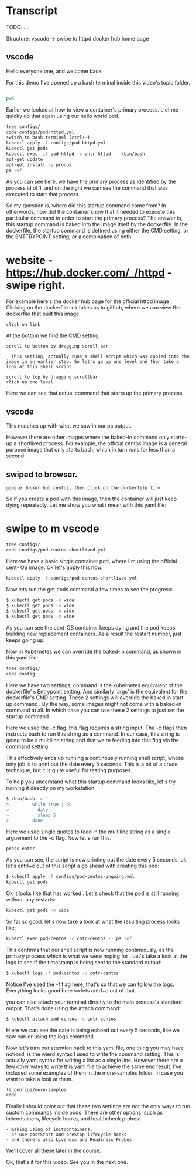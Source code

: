 # Transcript

TODO: ....

Structure:
vscode
-> swipe to httpd docker hub home page


## vscode

Hello everyone one, and welcome back.

For this demo I've opened up a bash terminal inside this video's topic folder. 

```bash

pwd
```


Earlier we looked at how to view a container's primary process. L et me quicky do that again using our hello world pod. 


```bash
tree configs/
code configs/pod-httpd.yml
switch to bash terminal (ctrl+~) 
kubectl apply -f configs/pod-httpd.yml
kubectl get pods
kubectl exec -it pod-httpd -c cntr-httpd -- /bin/bash
apt-get update
apt-get install -y procps
ps -ef
```

As you can see here, we have the primary process as identified by the process id of 1. and on the right we can see the command that was executed to start that process. 


So my question is, where did this startup command come from? In otherwords, how did the container know that it needed to execute this particular command in order to start the primary process? The answer is,                 this startup command is baked into the image itself by the dockerfile. In the dockerfile, the startup command is defined using either the CMD setting, or the ENTTRYPOINT setting, or a combination of both. 


# website - https://hub.docker.com/_/httpd - swipe right. 

For example here's the docker hub page for the official httpd image               . Clicking on the dockerfile link takes us to github, where we can view the dockerfile that built this image.

```web-tasks
click on link
```


At the bottom we find the CMD setting.


```web-tasks
scroll to bottom by dragging scroll bar
```


      This setting, actually runs a shell script which was copied into the image in an earlier step. So let's go up one level and then take a look at this shell script.


```web-tasks
scroll to top by dragging scrollbar
click up one level
```

Here we can see that actual command that starts up the primary process. 

## vscode

This matches up with what we saw in our ps output. 



However there are other images where the baked-in command only starts-up a shortlived process. For example, the official centos image is a general purpose image that only starts bash, which in turn runs for less than a second. 


## swiped to browser.

```web
google docker hub centos, then click on the dockerfile link
```


So if you create a pod with this image, then the container will just keep dying repeatedly. Let me show you what i mean with this yaml file:

# swipe to       m vscode

```bash
tree configs/
code configs/pod-centos-shortlived.yml 
```

Here we have a basic single container pod, where I'm  using  the official cent-      OS image. 
Ok let's apply this now. 


```bash
kubectl apply -f configs/pod-centos-shortlived.yml
```

Now lets run the get pods command a few times to see the progress:

```bash
$ kubectl get pods -o wide
$ kubectl get pods -o wide
$ kubectl get pods -o wide
$ kubectl get pods -o wide
```

As you can see   the cent-OS container keeps dying and the pod keeps building new replacement containers. As a result the restart number,  just keeps going up.

Now in Kubernetes we can override the baked-in command, as shown in this yaml file:


```bash
tree configs/
code config
```

Here we have two settings, command is the kubernetes equivalent of the dockerfile'  s Entrypoint setting. And similarly 'args' is the equivalent for the dockerfile's CMD setting. These 2 settings will override the baked in start-up command        . By the way, some images might not come with a baked-in command at all. In which case you can use these 2 settings to just set the startup command.

Here we used the -c flag. this flag requires a string input. The -c flags then instructs bash to run this string as a command. In our case, this string is going to be a multiline string and that we're feeding into this    flag via the command setting.


This effectively ends up running a continously running shell script, whose only job is to print out the date every 5 seconds. This is a bit of a crude technique, but it is quite useful for testing purposes. 

To help you understand what this startup command looks like, let's try running it directly on my workstation. 



```bash - do some copy and paste. 
$ /bin/bash -c '
>         while true ; do
>           date 
>           sleep 5 
>         done'
```

Here we used single quotes to feed in the multiline string as a single arguement to the -c flag. Now let's run this. 


```instruction
press enter
```

As you can see, the script is now printing out the date every 5 seconds. ok let's cntrl+c out of this script a go ahead with creating this pod:

```bash
$ kubectl apply -f configs/pod-centos-ongoing.yml
kubectl get pods
```

Ok it looks like that has worked   . Let's check that the pod is still running without any restarts:

```bash
kubectl get pods -o wide
```




So far so good. let's now take a look at what the resulting process looks like:

```bash
kubectl exec pod-centos -c cntr-centos -- ps -ef
```

This confirms that our shell script is now running continuously, as the primary process which is what we were hoping for   . Let's take a look at the logs to see if the timestamp is being sent to the standard output:

```bash
$ kubectl logs -f pod-centos -c cntr-centos
```

Notice I've used the -f flag here, that's so that we can follow the logs. Everything looks good here so lets cntrl+c out of that. 

you can also attach your terminal directly to the main process's standard output. That's done using the attach command:

```bash
$ kubectl attach pod-centos -c cntr-centos
```

H ere we can see the date is being echoed out every 5 seconds, like we saw earlier using the logs command. 


Now let's turn our attention back to this yaml file, one thing you may have noticed, is the wierd syntax I used to write the command setting. This is actually yaml syntax for writing a           list as a single line. However there are a few other ways to write this yaml file to achieve the same end result. I've included some examples of them in the more-samples folder, in case you want to take a look at them. 

```bash 
ls configs/more-samples
code ...    
```


Finally I should point out that these two settings are not the only ways to run custom commands inside pods. There are other options, such as initcontainers, lifecycle hooks, and healthcheck probes:

```popupwindows
- making using of initcontainers,
- or use postStart and preStop lifecycle hooks
- and there's also Liveness and Readiness Probes
```

We'll cover all these later in the course. 

Ok, that's it for this video. See you in the next one. 
